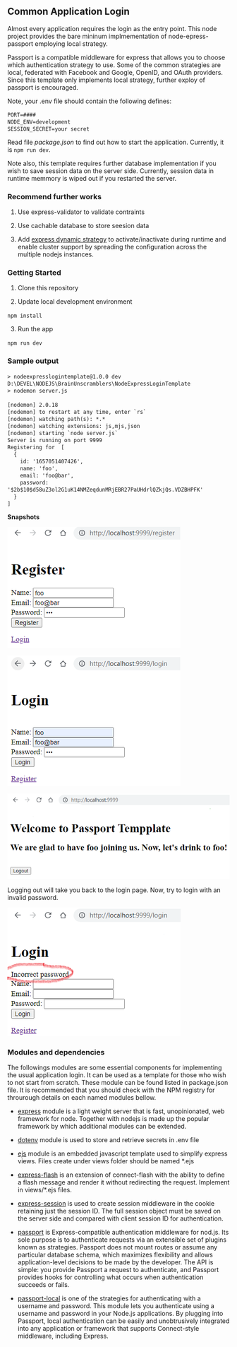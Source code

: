 ## Common Application Login

Almost every application requires the login as the entry point.  This node project provides the bare mininum implmementation of node-epress-passport employing local strategy.  

Passport is a compatible middleware for express that allows you to choose which authentication strategy to use.  Some of the common strategies are local, federated with Facebook and Google, OpenID, and OAuth providers.  Since this template only implements local strategy, further exploy of passport is encouraged.

Note, your .env file should contain the following defines:

```
PORT=####
NODE_ENV=development
SESSION_SECRET=your secret
```

Read file *package.json* to find out how to start the application.  Currently, it is `npm run dev`.

Note also, this template requires further database implementation if you wish to save session data on the server side.  Currently, session data in runtime memmory is wiped out if you restarted the server.


### Recommend further works

1. Use express-validator to validate contraints

2. Use cachable database to store seesion data

3. Add [express dynamic strategy](https://www.npmjs.com/package/dynamic-passport-strategies) to activate/inactivate during runtime and enable cluster support by spreading the configuration across the multiple nodejs instances.

### Getting Started

1. Clone this repository

2. Update local development environment 

`npm install`

3. Run the app

`npm run dev`

### Sample output

```
> nodeexpresslogintemplate@1.0.0 dev D:\DEVEL\NODEJS\BrainUnscramblers\NodeExpressLoginTemplate
> nodemon server.js

[nodemon] 2.0.18
[nodemon] to restart at any time, enter `rs`
[nodemon] watching path(s): *.*
[nodemon] watching extensions: js,mjs,json
[nodemon] starting `node server.js`
Server is running on port 9999
Registering for  [
  {
    id: '1657051407426',
    name: 'foo',
    email: 'foo@bar',
    password: '$2b$10$d58uZ3ol2G1uK14NMZeqdunMRjEBR27PaUHdrlQZkjQs.VDZBHPFK'
  }
]
```

<strong>Snapshots</strong>

![register](./public/register.PNG)

![login](./public/login.PNG)

![Landing page](./public/homePage.PNG)

Logging out will take you back to the login page.  Now, try to login with an invalid password.

![logout, then try an invalid password](./public/invalidLogin.PNG)


### Modules and dependencies

The followings modules are some essential components for implementing the usual application login.  It can be used as a template for those who wish to not start from scratch.  These module can be found listed in package.json file.  It is recommended that you should check with the NPM registry for throurough details on each named modules bellow.

* [express](https://www.npmjs.com/package/express) module is a light weight server that is fast, unopinionated, web framework for node.  Together with nodejs is made up the popular framework by which additional modules can be extended.

* [dotenv](https://www.npmjs.com/package/dotenv) module is used to store and retrieve secrets in .env file

* [ejs](https://www.npmjs.com/package/ejs) module is an embedded javascript template used to simplify express views.  Files create under views folder should be named *.ejs

* [express-flash](https://www.npmjs.com/package/express-flash) is an extension of connect-flash with the ability to define a flash message and render it without redirecting the request.  Implement in views/*.ejs files.

* [express-session](https://www.npmjs.com/package/express-session) is used to create session middleware in the cookie retaining just the session ID.  The full session object must be saved on the server side and compared with client session ID for authentication.

* [passport](https://www.npmjs.com/package/passport) is Express-compatible authentication middleware for nod.js.  Its sole purpose is to authenticate requests via an extensible set of plugins known as strategies. Passport does not mount routes or assume any particular database schema, which maximizes flexibility and allows application-level decisions to be made by the developer. The API is simple: you provide Passport a request to authenticate, and Passport provides hooks for controlling what occurs when authentication succeeds or fails.

* [passport-local](https://www.npmjs.com/package/passport-local) is one of the  strategies for authenticating with a username and password.  This module lets you authenticate using a username and password in your Node.js applications. By plugging into Passport, local authentication can be easily and unobtrusively integrated into any application or framework that supports Connect-style middleware, including Express.


